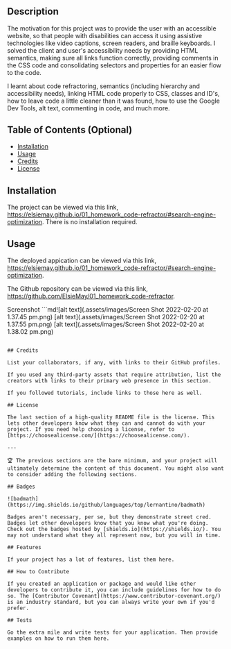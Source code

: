 # <Your-Project-Title>

## Description

The motivation for this project was to provide the user with an accessible website, so that people with disabilities can access it using assistive technologies like video captions, screen readers, and braille keyboards. I solved the client and user's accessibility needs by providing HTML semantics, making sure all links function correctly, providing comments in the CSS code and consolidating selectors and properties for an easier flow to the code.

I learnt about code refractoring, semantics (including hierarchy and accessibility needs), linking HTML code properly to CSS, classes and ID's, how to leave code a little cleaner than it was found, how to use the Google Dev Tools, alt text, commenting in code, and much more.

## Table of Contents (Optional)

- [Installation](#installation)
- [Usage](#usage)
- [Credits](#credits)
- [License](#license)

## Installation

The project can be viewed via this link, https://elsiemay.github.io/01_homework_code-refractor/#search-engine-optimization. There is no installation required.

## Usage

The deployed appication can be viewed via this link, https://elsiemay.github.io/01_homework_code-refractor/#search-engine-optimization.

The Github repository can be viewed via this link, https://github.com/ElsieMay/01_homework_code-refractor.

Screenshot ```md![alt text](.assets/images/Screen Shot 2022-02-20 at 1.37.45 pm.png)
[alt text](.assets/images/Screen Shot 2022-02-20 at 1.37.55 pm.png)
[alt text](.assets/images/Screen Shot 2022-02-20 at 1.38.02 pm.png)

```

## Credits

List your collaborators, if any, with links to their GitHub profiles.

If you used any third-party assets that require attribution, list the creators with links to their primary web presence in this section.

If you followed tutorials, include links to those here as well.

## License

The last section of a high-quality README file is the license. This lets other developers know what they can and cannot do with your project. If you need help choosing a license, refer to [https://choosealicense.com/](https://choosealicense.com/).

---

🏆 The previous sections are the bare minimum, and your project will ultimately determine the content of this document. You might also want to consider adding the following sections.

## Badges

![badmath](https://img.shields.io/github/languages/top/lernantino/badmath)

Badges aren't necessary, per se, but they demonstrate street cred. Badges let other developers know that you know what you're doing. Check out the badges hosted by [shields.io](https://shields.io/). You may not understand what they all represent now, but you will in time.

## Features

If your project has a lot of features, list them here.

## How to Contribute

If you created an application or package and would like other developers to contribute it, you can include guidelines for how to do so. The [Contributor Covenant](https://www.contributor-covenant.org/) is an industry standard, but you can always write your own if you'd prefer.

## Tests

Go the extra mile and write tests for your application. Then provide examples on how to run them here.
```
